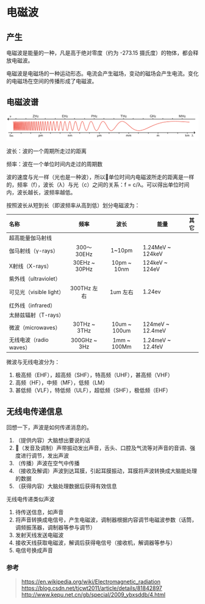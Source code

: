 # 电磁波

## 产生
电磁波是能量的一种，凡是高于绝对零度（约为 -273.15 摄氏度）的物体，都会释放电磁波。

电磁波是电磁场的一种运动形态。电流会产生磁场，变动的磁场会产生电流。变化的电磁场在空间的传播形成了电磁波。

## 电磁波谱
![frequency and wave lenght](./../resource/frequency-vs-wave-lenght.png)

波长：波的一个周期所走过的距离

频率：波在一个单位时间内走过的周期数

波的速度与光一样（光也是一种波），所以单位时间内电磁波所走的距离是一样的，频率（f），波长（λ）与光（c）之间的关系：f = c/λ。可以得出单位时间内，波长越长，波频率越低。

按照波长从短到长（即波频率从高到低）划分电磁波为：

|名称|频率|波长|能量|其它|
|:--|:--:|:--:|--|--|
|超高能量伽马射线|||||
|伽马射线（γ-rays）|300～30EHz|1~10pm|1.24MeV ~ 124keV||
|X射线（X-rays）|30EHz ~ 30PHz|10pm ~ 10nm|124keV ~ 124eV||
|紫外线（ultraviolet）|||||
|可见光（visible light）|300THz 左右|1um 左右|1.24ev||
|红外线（infrared）|||||
|太赫兹辐射（T-rays）|||||
|微波（microwaves）|30THz ~ 3THz|10um ~ 100um|124meV ~ 12.4meV||
|无线电波（radio waves）|300GHz ~ 3Hz|1mm ~ 100Mm|1.24meV ~ 12.4feV||

微波与无线电波分为：
 1. 极高频（EHF），超高频（SHF），特高频（UHF），甚高频（VHF）
 2. 高频（HF），中频（MF），低频（LM）
 3. 甚低频（VLF），特低频（ULF），超低频（SHF），极低频（EHF）

## 无线电传递信息
回想一下，声波是如何传递消息的。
1. （提供内容）大脑想出要说的话
2. （发音及调制）声带振动发出声音，舌头、口腔及气流等对声音的音调、强度进行调节，发出声波
3. （传播）声波在空气中传播
4. （接收及解调）声波到达耳膜，引起耳膜振动，耳膜将声波转换成大脑能处理的数据
5. （获得内容）大脑处理数据后获得有效信息

无线电传递类似声波
1. 待传送信息，如声音
2. 将声音转换成电信号，产生电磁波，调制器根据内容调节电磁波参数（话筒，调频振荡器，调制器等参与调节）
3. 发射天线发送电磁波
4. 接收天线获取电磁波，解调后获得电信号（接收机，解调器等参与）
5. 电信号换成声音
### 参考
> https://en.wikipedia.org/wiki/Electromagnetic_radiation
> https://blog.csdn.net/tjcwt2011/article/details/81842897
> http://www.kepu.net.cn/gb/special/2009_ybxsddb/4.html